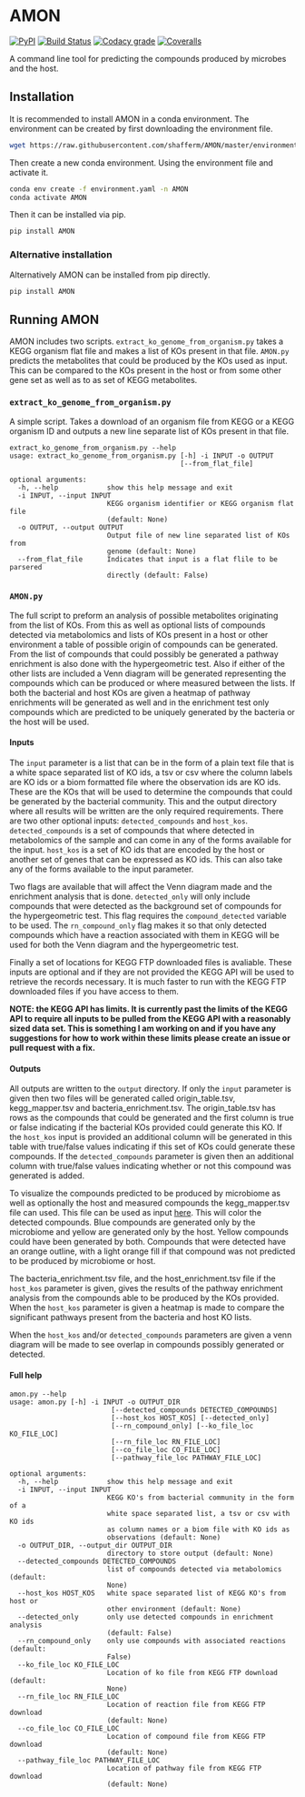 # AMON
[![PyPI](https://img.shields.io/pypi/v/AMON.svg)](https://pypi.python.org/pypi/AMON) [![Build Status](https://travis-ci.com/shafferm/AMON.svg)](https://travis-ci.com/shafferm/AMON) [![Codacy grade](https://img.shields.io/codacy/grade/44d7474307bf4c62a271a9264c0c213a.svg)](https://www.codacy.com/app/shafferm/AMON/dashboard) [![Coveralls](https://img.shields.io/coveralls/shafferm/AMON.svg)](https://coveralls.io/github/shafferm/AMON)

A command line tool for predicting the compounds produced by microbes and the host.

## Installation
It is recommended to install AMON in a conda environment. The environment can be created by first downloading the environment file.
```bash
wget https://raw.githubusercontent.com/shafferm/AMON/master/environment.yaml
```

Then create a new conda environment. Using the environment file and activate it.
```bash
conda env create -f environment.yaml -n AMON
conda activate AMON
```

Then it can be installed via pip.
```bash
pip install AMON
```

### Alternative installation
Alternatively AMON can be installed from pip directly.
```bash
pip install AMON
```

## Running AMON
AMON includes two scripts. `extract_ko_genome_from_organism.py` takes a KEGG organism flat file and makes a list of KOs present in that file. `AMON.py` predicts the metabolites that could be produced by the KOs used as input. This can be compared to the KOs present in the host or from some other gene set as well as to as set of KEGG metabolites.

### `extract_ko_genome_from_organism.py`
A simple script. Takes a download of an organism file from KEGG or a KEGG organism ID and outputs a new line separate list of KOs present in that file.
```
extract_ko_genome_from_organism.py --help
usage: extract_ko_genome_from_organism.py [-h] -i INPUT -o OUTPUT
                                          [--from_flat_file]

optional arguments:
  -h, --help            show this help message and exit
  -i INPUT, --input INPUT
                        KEGG organism identifier or KEGG organism flat file
                        (default: None)
  -o OUTPUT, --output OUTPUT
                        Output file of new line separated list of KOs from
                        genome (default: None)
  --from_flat_file      Indicates that input is a flat flile to be parsered
                        directly (default: False)
```

### `AMON.py`
The full script to preform an analysis of possible metabolites originating from the list of KOs. From this as well as optional lists of compounds detected via metabolomics and lists of KOs present in a host or other environment a table of possible origin of compounds can be generated. From the list of compounds that could possibly be generated a pathway enrichment is also done with the hypergeometric test. Also if either of the other lists are included a Venn diagram will be generated representing the compounds which can be produced or where measured between the lists. If both the bacterial and host KOs are given a heatmap of pathway enrichments will be generated as well and in the enrichment test only compounds which are predicted to be uniquely generated by the bacteria or the host will be used.

#### Inputs

The `input` parameter is a list that can be in the form of a plain text file that is a white space separated list of KO ids, a tsv or csv where the column labels are KO ids or a biom formatted file where the observation ids are KO ids. These are the KOs that will be used to determine the compounds that could be generated by the bacterial community. This and the output directory where all results will be written are the only required requirements. There are two other optional inputs: `detected_compounds` and `host_kos`. `detected_compounds` is a set of compounds that where detected in metabolomics of the sample and can come in any of the forms available for the input. `host_kos` is a set of KO ids that are encoded by the host or another set of genes that can be expressed as KO ids. This can also take any of the forms available to the  input parameter.

Two flags are available that will affect the Venn diagram made and the enrichment analysis that is done. `detected_only` will only include compounds that were detected as the background set of compounds for the hypergeometric test. This flag requires the `compound_detected` variable to be used. The `rn_compound_only` flag makes it so that only detected compounds which have a reaction associated with them in KEGG will be used for both the Venn diagram and the hypergeometric test.

Finally a set of locations for KEGG FTP downloaded files is avaliable. These inputs are optional and if they are not provided the KEGG API will be used to retrieve the records necessary. It is much faster to run with the KEGG FTP downloaded files if you have access to them.

**NOTE: the KEGG API has limits. It is currently past the limits of the KEGG API to require all inputs to be pulled from the KEGG API with a reasonably sized data set. This is something I am working on and if you have any suggestions for how to work within these limits please create an issue or pull request with a fix.**

#### Outputs

All outputs are written to the `output` directory. If only the `input` parameter is given then two files will be generated called origin_table.tsv, kegg_mapper.tsv and bacteria_enrichment.tsv. The origin_table.tsv has rows as the compounds that could be generated and the first column is true or false indicating if the bacterial KOs provided could generate this KO. If the `host_kos` input is provided an additional column will be generated in this table with true/false values indicating if this set of KOs could generate these compounds. If the `detected_compounds` parameter is given then an additional column with true/false values indicating whether or not this compound was generated is added.

To visualize the compounds predicted to be produced by microbiome as well as optionally the host and measured compounds the kegg_mapper.tsv file can used. This file can be used as input [here](www.kegg.jp/kegg/tool/map_pathway2.html). This will color the detected compounds. Blue compounds are generated only by the microbiome and yellow are generated only by the host. Yellow compounds could have been generated by both. Compounds that were detected have an orange outline, with a light orange fill if that compound was not predicted to be produced by microbiome or host.

The bacteria_enrichment.tsv file, and the host_enrichment.tsv file if the `host_kos` parameter is given, gives the results of the pathway enrichment analysis from the compounds able to be produced by the KOs provided. When the `host_kos` parameter is given a heatmap is made to compare the significant pathways present from the bacteria and host KO lists.

When the `host_kos` and/or `detected_compounds` parameters are given a venn diagram will be made to see overlap in compounds possibly generated or detected.

#### Full help
```
amon.py --help
usage: amon.py [-h] -i INPUT -o OUTPUT_DIR
                         [--detected_compounds DETECTED_COMPOUNDS]
                         [--host_kos HOST_KOS] [--detected_only]
                         [--rn_compound_only] [--ko_file_loc KO_FILE_LOC]
                         [--rn_file_loc RN_FILE_LOC]
                         [--co_file_loc CO_FILE_LOC]
                         [--pathway_file_loc PATHWAY_FILE_LOC]

optional arguments:
  -h, --help            show this help message and exit
  -i INPUT, --input INPUT
                        KEGG KO's from bacterial community in the form of a
                        white space separated list, a tsv or csv with KO ids
                        as column names or a biom file with KO ids as
                        observations (default: None)
  -o OUTPUT_DIR, --output_dir OUTPUT_DIR
                        directory to store output (default: None)
  --detected_compounds DETECTED_COMPOUNDS
                        list of compounds detected via metabolomics (default:
                        None)
  --host_kos HOST_KOS   white space separated list of KEGG KO's from host or
                        other environment (default: None)
  --detected_only       only use detected compounds in enrichment analysis
                        (default: False)
  --rn_compound_only    only use compounds with associated reactions (default:
                        False)
  --ko_file_loc KO_FILE_LOC
                        Location of ko file from KEGG FTP download (default:
                        None)
  --rn_file_loc RN_FILE_LOC
                        Location of reaction file from KEGG FTP download
                        (default: None)
  --co_file_loc CO_FILE_LOC
                        Location of compound file from KEGG FTP download
                        (default: None)
  --pathway_file_loc PATHWAY_FILE_LOC
                        Location of pathway file from KEGG FTP download
                        (default: None)
```
